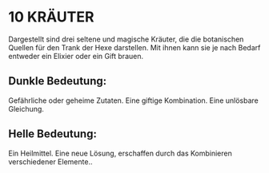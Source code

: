 # 10 KRÄUTER

Dargestellt sind drei seltene und magische Kräuter, die die 
botanischen Quellen für den Trank der Hexe darstellen. 
Mit ihnen kann sie je nach Bedarf entweder ein Elixier 
oder ein Gift brauen.
## Dunkle Bedeutung:
Gefährliche oder geheime Zutaten. Eine giftige 
Kombination. Eine unlösbare Gleichung.
## Helle Bedeutung:
Ein Heilmittel. Eine neue Lösung, erschaffen durch das 
Kombinieren verschiedener Elemente..